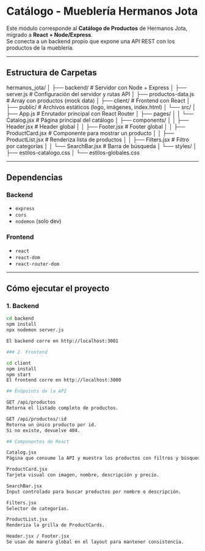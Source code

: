 # Catálogo - Mueblería Hermanos Jota

Este módulo corresponde al **Catálogo de Productos** de Hermanos Jota, migrado a **React + Node/Express**.  
Se conecta a un backend propio que expone una API REST con los productos de la mueblería.

---

## Estructura de Carpetas

hermanos_jota/
│
├── backend/ # Servidor con Node + Express
│ ├── server.js # Configuración del servidor y rutas API
│ ├── productos-data.js # Array con productos (mock data)
│
├── client/ # Frontend con React
│ ├── public/ # Archivos estáticos (logo, imágenes, index.html)
│ └── src/
│ ├── App.js # Enrutador principal con React Router
│ ├── pages/
│ │ └── Catalog.jsx # Página principal del catálogo
│ ├── components/
│ │ ├── Header.jsx # Header global
│ │ ├── Footer.jsx # Footer global
│ │ ├── ProductCard.jsx # Componente para mostrar un producto
│ │ ├── ProductList.jsx # Renderiza lista de productos
│ │ ├── Filters.jsx # Filtro por categorías
│ │ └── SearchBar.jsx # Barra de búsqueda
│ └── styles/
│ ├── estilos-catalogo.css
│ └── estilos-globales.css


---

## Dependencias

### Backend
- `express`
- `cors`
- `nodemon` (solo dev)

### Frontend
- `react`
- `react-dom`
- `react-router-dom`

---

## Cómo ejecutar el proyecto

### 1. Backend
```bash
cd backend
npm install
npx nodemon server.js

El backend corre en http://localhost:3001

### 2. Frontend

cd client
npm install
npm start
El frontend corre en http://localhost:3000

## Endpoints de la API

GET /api/productos
Retorna el listado completo de productos.

GET /api/productos/:id
Retorna un único producto por id.
Si no existe, devuelve 404.

## Componentes de React

Catalog.jsx
Página que consume la API y muestra los productos con filtros y búsqueda.

ProductCard.jsx
Tarjeta visual con imagen, nombre, descripción y precio.

SearchBar.jsx
Input controlado para buscar productos por nombre o descripción.

Filters.jsx
Selector de categorías.

ProductList.jsx
Renderiza la grilla de ProductCards.

Header.jsx / Footer.jsx
Se usan de manera global en el layout para mantener consistencia.

